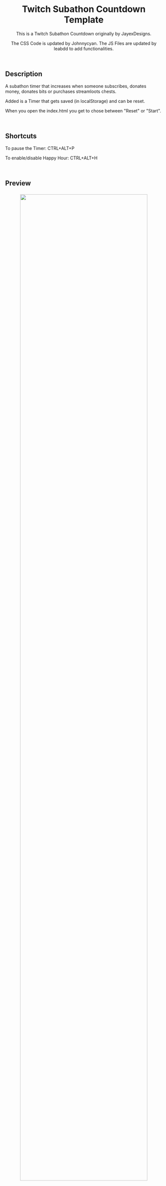 <h1 align="center">Twitch Subathon Countdown Template</h1>
<p align="center">This is a Twitch Subathon Countdown originally by JayexDesigns.</p>
<p align="center">The CSS Code is updated by Johnnycyan. The JS Files are updated by leabdd to add functionalities.</p>
<br/>

<h2>Description</h2>
<p>A subathon timer that increases when someone subscribes, donates money, donates bits or purchases streamloots chests.</p>
<p>Added is a Timer that gets saved (in localStorage) and can be reset.</p>
<p>When you open the index.html you get to chose between "Reset" or "Start".</p>
<br/>

<h2>Shortcuts</h2>
<p>To pause the Timer: CTRL+ALT+P</p>
<p>To enable/disable Happy Hour: CTRL+ALT+H</p>
<br/>

<h2>Preview</h2>
<h3 align="center"><img width="90%" src="./preview.webp"></h3>
<br/>

<h2>Usage</h2>
<p>After cloning this repository you'll have to edit the "config.js" file with any plain text editor, then change the value of the variables according to what you want:</p>

<h3>Twitch</h3>
<p>To get your Subs and Bits you just have to add your Channel Name.</p>

<h3>Streamlabs Token</h3>
<p>To get the token you'll have to go to the API settings tab of your <a href="https://streamlabs.com/dashboard#/settings/api-settings">Streamlabs dashboard</a> then click on API Tokens, copy your socket API token and finally paste the code on the "streamlabs_token" variable in the "config.js" file.</p>
<img src="./auth_streamlabs.png">

<h3>StreamElements Token</h3>
<p>To get the token you'll have to go to your <a href="https://streamelements.com/dashboard/account/channels">StreamElements channels dashboard</a>, then click on show secrets, copy the Overlay token and paste the code on the "streamelements_token" variable in the "config.js" file.</p>
<img src="./auth_streamelements.png">

<h3>Streamloots Token</h3>
<p>To get the token you'll have to go to your Streamloots creator dashboard, then to alerts & widgets, then go to alerts, then copy the last part of the alerts url and finally paste the code on the "streamloots_token" variable in the "config.js" file.</p>
<img src="./auth_streamloots.png">

<h3>Initial Time</h3>
<p>You can set the initial time of the timer by setting the hours, minutes and seconds to be added when the timer is created.</p>

<h3>Happy Hour</h3>
<p>If this is true, you can turn enable Happy Hour with the Shortcut. If it is false, the feature is disabled and cant be enabled.</p>
<p>You have to set the Happy Hour time values manually.</p>

<h3>Bulk</h3>
<p>This enables that multiple Subs get added to the timer at once.</p>
<p>For Example when a user gifts 10 Subs.</p>

<h3>Other Values</h3>
<p>Change the other values to set the amount of seconds that will be added for the subscriptions, donations... And the minimum donation amounts to trigger the countdown increase.</p>

<h3>Add To OBS</h3>
<p>To add it to OBS you just have to drag the "index.html" file to the sources section or add a browser source that points to the "index.html" file.</p>

<h2>Known Problems</h2>
<p2>Only Streamelements Token in config.js does not add time for Subscriptions. Emulate with the Overlay Editor does work.</p>
